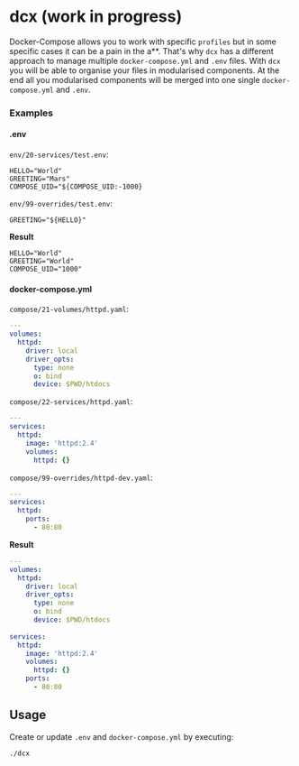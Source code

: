 # dcx (work in progress)

Docker-Compose allows you to work with specific `profiles` but in some specific cases it can be a pain in the a**. That's why `dcx` has a different approach to manage multiple `docker-compose.yml` and `.env` files. With `dcx` you will be able to organise your files in modularised components. At the end all you modularised components will be merged into one single `docker-compose.yml` and `.env`.

### Examples

#### .env

`env/20-services/test.env`:

```
HELLO="World"
GREETING="Mars"
COMPOSE_UID="${COMPOSE_UID:-1000}
```

`env/99-overrides/test.env`:

```
GREETING="${HELLO}"
```

**Result**

```
HELLO="World"
GREETING="World"
COMPOSE_UID="1000"
```

#### docker-compose.yml

`compose/21-volumes/httpd.yaml`:

```yaml
---
volumes:
  httpd:
    driver: local
    driver_opts:
      type: none
      o: bind
      device: $PWD/htdocs
```

`compose/22-services/httpd.yaml`:

```yaml
---
services:
  httpd:
    image: 'httpd:2.4'
    volumes:
      httpd: {}
```

`compose/99-overrides/httpd-dev.yaml`:

```yaml
---
services:
  httpd:
    ports:
      - 80:80
```

**Result**

```yaml
---
volumes:
  httpd:
    driver: local
    driver_opts:
      type: none
      o: bind
      device: $PWD/htdocs
      
services:
  httpd:
    image: 'httpd:2.4'
    volumes:
      httpd: {}
    ports:
      - 80:80
```

## Usage
Create or update `.env` and `docker-compose.yml` by executing:
```
./dcx
```
